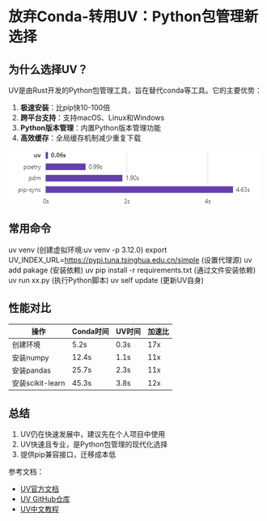 # 放弃Conda-转用UV：Python包管理新选择

## 为什么选择UV？

UV是由Rust开发的Python包管理工具，旨在替代conda等工具。它的主要优势：

1. **极速安装**：比pip快10-100倍
2. **跨平台支持**：支持macOS、Linux和Windows
3. **Python版本管理**：内置Python版本管理功能
4. **高效缓存**：全局缓存机制减少重复下载

![alt text](../../z_using_files/img/judge/uv.png)

## 常用命令
uv venv (创建虚拟环境:uv venv -p 3.12.0)
export UV_INDEX_URL=https://pypi.tuna.tsinghua.edu.cn/simple (设置代理源)
uv add pakage (安装依赖)
uv pip install -r requirements.txt (通过文件安装依赖)
uv run xx.py (执行Python脚本)
uv self update (更新UV自身)

## 性能对比

| 操作         | Conda时间 | UV时间  | 加速比 |
|--------------|-----------|---------|--------|
| 创建环境     | 5.2s      | 0.3s    | 17x    |
| 安装numpy    | 12.4s     | 1.1s    | 11x    |
| 安装pandas   | 25.7s     | 2.3s    | 11x    |
| 安装scikit-learn | 45.3s | 3.8s    | 12x    |


## 总结

1. UV仍在快速发展中，建议先在个人项目中使用
2. UV快速且专业，是Python包管理的现代化选择
3. 提供pip兼容接口，迁移成本低


参考文档：
- [UV官方文档](https://docs.astral.sh/uv/getting-started/features/)
- [UV GitHub仓库](https://github.com/astral-sh/uv)
- [UV中文教程](https://vra.github.io/2024/03/31/uv-tutorial1/)
